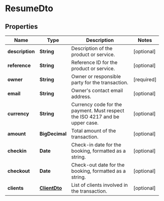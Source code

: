 # ResumeDto

## Properties
Name | Type | Description                                                                 | Notes
------------ | ------------- |-----------------------------------------------------------------------------| -------------
**description** | **String** | Description of the product or service.                                      | [optional] 
**reference** | **String** | Reference ID for the product or service.                                    | [optional] 
**owner** | **String** | Owner or responsible party for the transaction.                             | [required] 
**email** | **String** | Owner&#x27;s contact email address.                                         | [optional] 
**currency** | **String** | Currency code for the payment. Must respect the ISO 4217 and be upper case. | [optional] 
**amount** | **BigDecimal** | Total amount of the transaction.                                            | [optional] 
**checkin** | **Date** | Check-in date for the booking, formatted as a string.                       | [optional] 
**checkout** | **Date** | Check-out date for the booking, formatted as a string.                      | [optional] 
**clients** | [**ClientDto**](ClientDto.md) | List of clients involved in the transaction.                                | [optional] 
